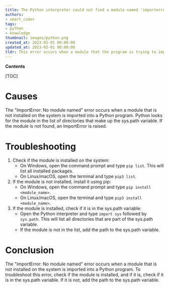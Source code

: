 ```yaml
---
title: The Python interpreter could not find a module named 'importerror'
authors:
- smart_coder
tags:
- python
- knowledge
thumbnail: images/python.png
created_at: 2023-02-01 00:00:00
updated_at: 2023-02-01 00:00:00
tldr: This error occurs when a module that the program is trying to import is not found in the current directory or in any of the directories specified in the Python Path.
---
```


**Contents**

[TOC]

# Causes
The "ImportError: No module named" error occurs when a module that is not installed on the system is imported into a Python program. Python looks for the module in the list of directories that make up the sys.path variable. If the module is not found, an ImportError is raised.

# Troubleshooting
1. Check if the module is installed on the system:
    - On Windows, open the command prompt and type `pip list`. This will list all installed packages.
    - On Linux/macOS, open the terminal and type `pip3 list`.
2. If the module is not installed, install it using pip:
    - On Windows, open the command prompt and type `pip install <module_name>`.
    - On Linux/macOS, open the terminal and type `pip3 install <module_name>`.
3. If the module is installed, check if it is in the sys.path variable:
    - Open the Python interpreter and type `import sys` followed by `sys.path`. This will list all directories that are part of the sys.path variable.
    - If the module is not in the list, add the path to the sys.path variable.

# Conclusion
The "ImportError: No module named" error occurs when a module that is not installed on the system is imported into a Python program. To troubleshoot this error, check if the module is installed, and if it is, check if it is in the sys.path variable. If it is not, add the path to the sys.path variable.
